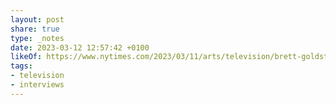 ```yaml
---
layout: post
share: true
type: _notes
date: 2023-03-12 12:57:42 +0100
likeOf: https://www.nytimes.com/2023/03/11/arts/television/brett-goldstein-ted-lasso-hercules.html
tags:
- television
- interviews
---
```


